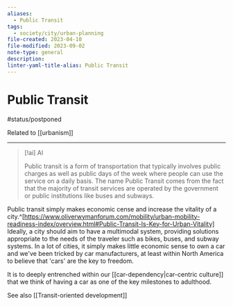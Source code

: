 ```yaml
---
aliases:
  - Public Transit
tags:
  - society/city/urban-planning
file-created: 2023-04-10
file-modified: 2023-09-02
note-type: general
description: 
linter-yaml-title-alias: Public Transit
---
```


# Public Transit

#status/postponed

Related to [[urbanism]]

---

> [!ai] AI
>
> Public transit is a form of transportation that typically involves public charges as well as public days of the week where people can use the service on a daily basis. The name Public Transit comes from the fact that the majority of transit services are operated by the government or public institutions like buses and subways.

Public transit simply makes economic cense and increase the vitality of a city.^[https://www.oliverwymanforum.com/mobility/urban-mobility-readiness-index/overview.html#Public-Transit-Is-Key-for-Urban-Vitality] Ideally, a city should aim to have a multimodal system, providing solutions appropriate to the needs of the traveler such as bikes, buses, and subway systems. In a lot of cities, it simply makes little economic sense to own a car and we've been tricked by car manufacturers, at least within North America to believe that 'cars' are the key to freedom.

It is to deeply entrenched within our [[car-dependency|car-centric culture]] that we think of having a car as one of the key milestones to adulthood.

See also [[Transit-oriented development]]
